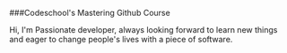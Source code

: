 ###Codeschool's Mastering Github Course

Hi,
I'm Passionate developer, always looking forward to learn new things and eager to change people's lives with a piece of software.
